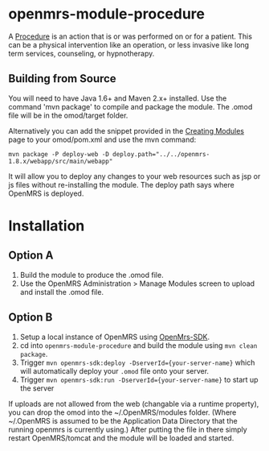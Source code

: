 openmrs-module-procedure
=================================

A [Procedure](https://www.hl7.org/fhir/procedure.html) is an action that is or was performed on or for a patient. This can be a physical intervention like an operation, or less invasive like long term services, counseling, or hypnotherapy.

Building from Source
--------------------
You will need to have Java 1.6+ and Maven 2.x+ installed.  Use the command 'mvn package' to 
compile and package the module.  The .omod file will be in the omod/target folder.

Alternatively you can add the snippet provided in the [Creating Modules](https://wiki.openmrs.org/x/cAEr) page to your 
omod/pom.xml and use the mvn command:

    mvn package -P deploy-web -D deploy.path="../../openmrs-1.8.x/webapp/src/main/webapp"

It will allow you to deploy any changes to your web 
resources such as jsp or js files without re-installing the module. The deploy path says 
where OpenMRS is deployed.

Installation
============
Option A
--------
1. Build the module to produce the .omod file.
2. Use the OpenMRS Administration > Manage Modules screen to upload and install the .omod file.

Option B
--------
1. Setup a local instance of OpenMRS using [OpenMrs-SDK](https://wiki.openmrs.org/display/docs/OpenMRS+SDK).
2. cd into `openmrs-module-procedure` and build the module using `mvn clean package`.
3. Trigger `mvn openmrs-sdk:deploy -DserverId={your-server-name}` which will automatically deploy your `.omod` file onto your server.
4. Trigger `mvn openmrs-sdk:run -DserverId={your-server-name}` to start up the server

If uploads are not allowed from the web (changable via a runtime property), you can drop the omod
into the ~/.OpenMRS/modules folder.  (Where ~/.OpenMRS is assumed to be the Application 
Data Directory that the running openmrs is currently using.)  After putting the file in there 
simply restart OpenMRS/tomcat and the module will be loaded and started.
